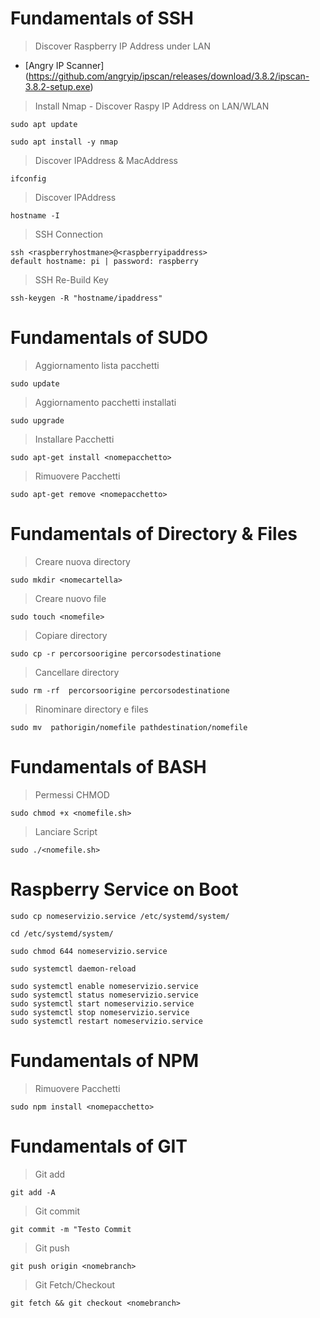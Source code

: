 # Fundamentals of SSH
> Discover Raspberry IP Address under LAN
- [Angry IP Scanner] (https://github.com/angryip/ipscan/releases/download/3.8.2/ipscan-3.8.2-setup.exe)

> Install Nmap - Discover Raspy IP Address on LAN/WLAN
```
sudo apt update
```
```
sudo apt install -y nmap
```

> Discover IPAddress & MacAddress
```
ifconfig 
```

> Discover IPAddress
```
hostname -I
```

> SSH Connection
```
ssh <raspberryhostmane>@<raspberryipaddress>
default hostname: pi | password: raspberry
```
> SSH Re-Build Key
```
ssh-keygen -R "hostname/ipaddress"
```

# Fundamentals of SUDO
> Aggiornamento lista pacchetti
```
sudo update
```
> Aggiornamento pacchetti installati 
```
sudo upgrade
```

> Installare Pacchetti
```
sudo apt-get install <nomepacchetto>
```

> Rimuovere Pacchetti
```
sudo apt-get remove <nomepacchetto>
```

# Fundamentals of Directory & Files

> Creare nuova directory 
```
sudo mkdir <nomecartella>
```
> Creare nuovo file  
```
sudo touch <nomefile>
```

> Copiare directory
```
sudo cp -r percorsoorigine percorsodestinatione
```

> Cancellare directory
```
sudo rm -rf  percorsoorigine percorsodestinatione
```

> Rinominare directory e files
```
sudo mv  pathorigin/nomefile pathdestination/nomefile
```

# Fundamentals of BASH
> Permessi CHMOD
```
sudo chmod +x <nomefile.sh>
```
> Lanciare Script
```
sudo ./<nomefile.sh>
```

# Raspberry Service on Boot  
```
sudo cp nomeservizio.service /etc/systemd/system/
```
```
cd /etc/systemd/system/
```
```
sudo chmod 644 nomeservizio.service
```
```
sudo systemctl daemon-reload
```
```
sudo systemctl enable nomeservizio.service
sudo systemctl status nomeservizio.service
sudo systemctl start nomeservizio.service
sudo systemctl stop nomeservizio.service
sudo systemctl restart nomeservizio.service
```

# Fundamentals of NPM
> Rimuovere Pacchetti
```
sudo npm install <nomepacchetto>
```
# Fundamentals of GIT
> Git add
```
git add -A
```
> Git commit 
```
git commit -m "Testo Commit
```
> Git push
```
git push origin <nomebranch>
```
> Git Fetch/Checkout
```
git fetch && git checkout <nomebranch>
```